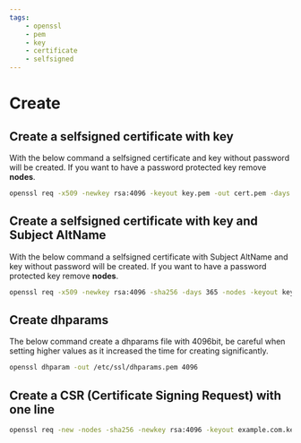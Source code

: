 ```yaml
---
tags:
    - openssl
    - pem
    - key
    - certificate
    - selfsigned
---
```


# Create
## Create a selfsigned certificate with key
With the below command a selfsigned certificate and key without password will be created. If you want to have a password protected key remove **nodes**.
```bash
openssl req -x509 -newkey rsa:4096 -keyout key.pem -out cert.pem -days 365 -nodes
```

## Create a selfsigned certificate with key and Subject AltName
With the below command a selfsigned certificate with Subject AltName and key without password will be created. If you want to have a password protected key remove **nodes**.
```bash
openssl req -x509 -newkey rsa:4096 -sha256 -days 365 -nodes -keyout key.pem -out cert.pem -subj "/CN=example.com" -addext "subjectAltName=DNS:example.com,IP:10.0.0.1"
```

## Create dhparams
The below command create a dhparams file with 4096bit, be careful when setting higher values as it increased the time for creating significantly.
```bash
openssl dhparam -out /etc/ssl/dhparams.pem 4096
```

## Create a CSR (Certificate Signing Request) with one line
```bash
openssl req -new -nodes -sha256 -newkey rsa:4096 -keyout example.com.key -out example.com.csr -subj "/emailAddress=domain@example.com/CN=example.com/C=County/ST=State/L=Location/O=Organization/CN=example.com" -addext "keyUsage=keyEncipherment, dataEncipherment" -addext "extendedKeyUsage=serverAuth" -addext "subjectAltName=DNS:example.com,*.example.com"
```
